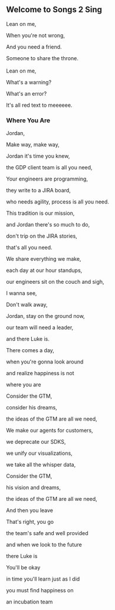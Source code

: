 ## Welcome to Songs 2 Sing

Lean on me,

When you're not wrong,

And you need a friend.

Someone to share the throne.
<br />
<br />
Lean on me,

What's a warning?

What's an error?

It's all red text to meeeeee.


### Where You Are

Jordan,

Make way, make way,

Jordan it's time you knew,

the GDP client team is all you need,



Your engineers are programming,

they write to a JIRA board,

who needs agility, process is all you need.



This tradition is our mission,

and Jordan there's so much to do,

don't trip on the JIRA stories,

that's all you need.



We share everything we make,

each day at our hour standups,

our engineers sit on the couch and sigh,



I wanna see,



Don't walk away,

Jordan, stay on the ground now,

our team will need a leader,

and there Luke is.



There comes a day,

when you're gonna look around

and realize happiness is not

where you are



Consider the GTM,

consider his dreams,

the ideas of the GTM are all we need,



We make our agents for customers,

we deprecate our SDKS,

we unify our visualizations,

we take all the whisper data,



Consider the GTM,

his vision and dreams,

the ideas of the GTM are all we need,



And then you leave



That's right, you go

the team's safe and well provided

and when we look to the future

there Luke is



You'll be okay

in time you'll learn just as I did

you must find happiness on

an incubation team

